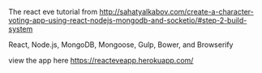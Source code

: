 The react eve tutorial from 
http://sahatyalkabov.com/create-a-character-voting-app-using-react-nodejs-mongodb-and-socketio/#step-2-build-system

React, Node.js, MongoDB, Mongoose, Gulp, Bower, and Browserify

view the app here https://reacteveapp.herokuapp.com/
